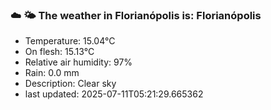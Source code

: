 ### ☁️ 🌤️  The weather in Florianópolis is: Florianópolis

- Temperature: 15.04°C
- On flesh: 15.13°C
- Relative air humidity: 97%
- Rain: 0.0 mm
- Description: Clear sky
- last updated: 2025-07-11T05:21:29.665362
